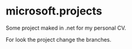 # microsoft.projects
Some project maked in .net for my personal CV.

For look the project change the branches.
